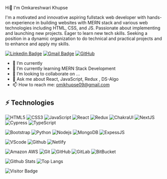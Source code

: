 Hi👋 I'm Omkareshwari Khupse
 
   I'm a motivated and innovative aspiring fullstack web developer with hands-on experience in building websites with MERN stack and various web technologies including HTML, CSS, and JS. Passionate about implementing and launching new projects. Eager to learn new tech skills. Seeking a position in a dynamic organization to do technical and practical projects and to enhance and apply my skills.
 

[![Linkedin Badge](https://img.shields.io/badge/-LinkedIn-blue?style=flat-square&logo=Linkedin&logoColor=white&link=https://www.linkedin.com/in/omkareshwari-khupse-g5815/)](https://www.linkedin.com/in/omkareshwari-khupse-g5815/)
[![Gmail Badge](https://img.shields.io/badge/-GMAIL-c14438?style=flat-square&logo=Gmail&logoColor=white&link=mailto:omikhupse09@gmail.com)](mailto:omikhupse09@gmail.com)
[![GitHub](https://img.shields.io/badge/-GitHub-181717?style=flat-square&logo=github&link=https://github.com/omi9jan)](https://github.com/omi9jan)

- 🔭 I’m currently 
- 🌱 I’m currently learning MERN Stack Development
- 👯 I’m looking to collaborate on ...
- 💬 Ask me about React, JavaScript, Redux , DS-Algo
- 📫 How to reach me: omikhupse09@gmail.com


## ⚡ Technologies

![HTML5](https://img.shields.io/badge/-HTML5-E34F26?style=flat-square&logo=html5&logoColor=white)
![CSS3](https://img.shields.io/badge/-CSS3-1572B6?style=flat-square&logo=css3)
![JavaScript](https://img.shields.io/badge/-JavaScript-black?style=flat-square&logo=javascript)
![React](https://img.shields.io/badge/-React-black?style=flat-square&logo=react)
![Redux](https://img.shields.io/badge/-Redis-black?style=flat-square&logo=redux)
![ChakraUI](https://img.shields.io/badge/-C++-00599C?style=flat-square&logo=ChakraUI)
![NextJS](https://img.shields.io/badge/-GraphQL-E10098?style=flat-square&logo=NextJS)
![Cypress](https://img.shields.io/badge/-Apollo%20GraphQL-311C87?style=flat-square&logo=apollo-cypress)
![TypeScript](https://img.shields.io/badge/-TypeScript-007ACC?style=flat-square&logo=typescript)

![Bootstrap](https://img.shields.io/badge/-Bootstrap-563D7C?style=flat-square&logo=bootstrap)
![Python](https://img.shields.io/badge/-Python-black?style=flat-square&logo=Python)
![Nodejs](https://img.shields.io/badge/-Nodejs-black?style=flat-square&logo=Node.js)
![MongoDB](https://img.shields.io/badge/-MongoDB-black?style=flat-square&logo=mongodb)
![ExpessJS](https://img.shields.io/badge/-MongoDB-black?style=flat-square&logo=expressJS)

![VScode](https://img.shields.io/badge/-PostgreSQL-336791?style=flat-square&logo=VScode)
![Github](https://img.shields.io/badge/-MySQL-black?style=flat-square&logo=Github)
![Netlify](https://img.shields.io/badge/-Heroku-430098?style=flat-square&logo=Netlify)


![Amazon AWS](https://img.shields.io/badge/Amazon%20AWS-232F3E?style=flat-square&logo=amazon-aws)
![Git](https://img.shields.io/badge/-Git-black?style=flat-square&logo=git)
![GitHub](https://img.shields.io/badge/-GitHub-181717?style=flat-square&logo=github)
![GitLab](https://img.shields.io/badge/-GitLab-FCA121?style=flat-square&logo=gitlab)
![BitBucket](https://img.shields.io/badge/-BitBucket-darkblue?style=flat-square&logo=bitbucket)

![Github Stats](https://github-readme-stats.vercel.app/api?username=ludehsar&count_private=true&show_icons=true&include_all_commits=true)
![Top Langs](https://github-readme-stats.vercel.app/api/top-langs/?username=ludehsar&hide=TeX&layout=compact)

![Visitor Badge](https://visitor-badge.laobi.icu/badge?page_id=ludehsar.ludehsar)
